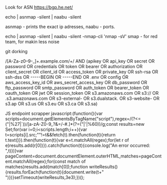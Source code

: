 Look for ASN
https://bgp.he.net/


echo <NUMBER> | asnmap -silent | naabu -silent

asnmap - prints the exact ip adresses, naabu - ports.


echo <NUMBER> | asnmap -silent | naabu -silent -nmap-cli 'nmap -sV'
smap - for red team, for makin less noise



git dorking


/[A-Za-z0–9-_]+\.example\.com\/+/ AND (apikey OR api_key OR secret OR password OR credentials OR token OR bearer OR authorization OR client_secret OR client_id OR access_token OR private_key OR ssh-rsa OR ssh-dss OR -----BEGIN OR -----END OR .env OR config OR aws_access_key_id OR aws_secret_access_key OR db_password OR ftp_password OR smtp_password OR auth_token OR bearer_token OR oauth_token OR jwt OR session_token OR s3.amazonaws.com OR s3:// OR .s3.amazonaws.com OR s3-external- OR s3.dualstack. OR s3-website- OR s3.ap OR s3.us OR s3.eu OR s3.ca OR s3.sa)



JS endpoint scrapper
javascript:(function(){var scripts=document.getElementsByTagName("script"),regex=/(?<=(\"|\%27|\`))\/[a-zA-Z0-9_?&=\/\-\#\.]*(?=(\"|\'|\%60))/g;const results=new Set;for(var i=0;i<scripts.length;i++){var t=scripts[i].src;""!=t&&fetch(t).then(function(t){return t.text()}).then(function(t){var e=t.matchAll(regex);for(let r of e)results.add(r[0])}).catch(function(t){console.log("An error occurred: ",t)})}var pageContent=document.documentElement.outerHTML,matches=pageContent.matchAll(regex);for(const match of matches)results.add(match[0]);function writeResults(){results.forEach(function(t){document.write(t+"<br>")})}setTimeout(writeResults,3e3);})();
